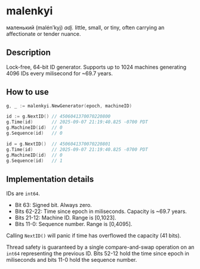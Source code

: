 # malenkyi

маленький (malénʹkyj) *adj.* little, small, or tiny, often carrying an affectionate or tender nuance.

## Description
Lock-free, 64-bit ID generator. Supports up to 1024 machines generating 4096 IDs every milisecond for ~69.7 years.

## How to use
```go
g, _ := malenkyi.NewGenerator(epoch, machineID)

id := g.NextID() // 4506041370070220800
g.Time(id)       // 2025-09-07 21:19:40.825 -0700 PDT
g.MachineID(id)  // 0
g.Sequence(id)   // 0

id = g.NextID()  // 4506041370070220801
g.Time(id)       // 2025-09-07 21:19:40.825 -0700 PDT
g.MachineID(id)  // 0
g.Sequence(id)   // 1
```

## Implementation details

IDs are `int64`.

- Bit 63: Signed bit. Always zero.
- Bits 62-22: Time since epoch in miliseconds. Capacity is ~69.7 years.
- Bits 21-12: Machine ID. Range is [0,1023].
- Bits 11-0: Sequence number. Range is [0,4095].

Calling `NextID()` will panic if time has overflowed the capacity (41 bits).

Thread safety is guaranteed by a single compare-and-swap operation on an `int64` representing the previous ID. Bits 52-12 hold the time since epoch in miliseconds and bits 11-0 hold the sequence number.